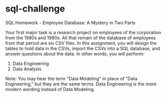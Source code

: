 # sql-challenge
SQL Homework - Employee Database: A Mystery in Two Parts

Your first major task is a research project on employees of the corporation from the 1980s and 1990s. All that remain of the database of employees from that period are six CSV files. In this assignment, you will design the tables to hold data in the CSVs, import the CSVs into a SQL database, and answer questions about the data. In other words, you will perform:

1. Data Engineering
2. Data Analysis

Note: You may hear the term "Data Modeling" in place of "Data Engineering," but they are the same terms. Data Engineering is the more modern wording instead of Data Modeling.
